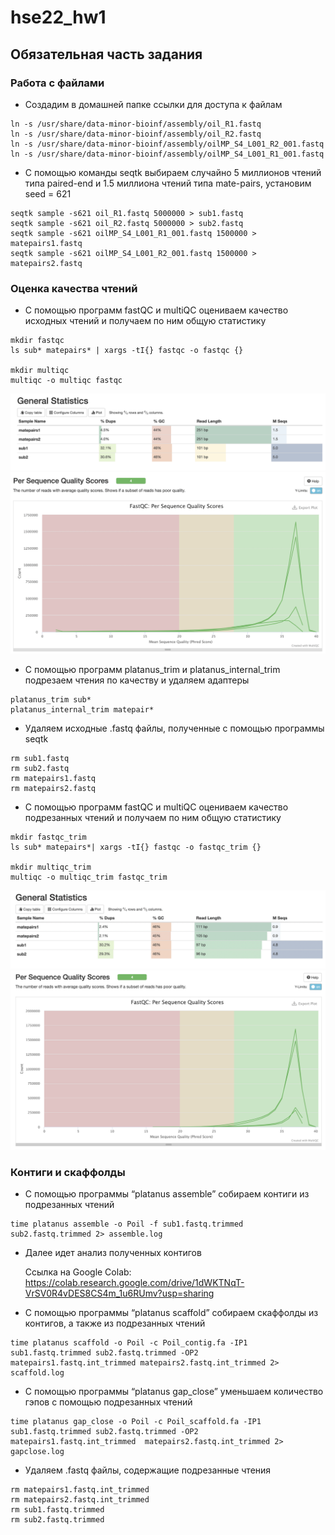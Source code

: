 # hse22_hw1

## Обязательная часть задания 
### Работа с файлами

- Создадим в домашней папке ссылки для доступа к файлам

```
ln -s /usr/share/data-minor-bioinf/assembly/oil_R1.fastq
ln -s /usr/share/data-minor-bioinf/assembly/oil_R2.fastq
ln -s /usr/share/data-minor-bioinf/assembly/oilMP_S4_L001_R2_001.fastq
ln -s /usr/share/data-minor-bioinf/assembly/oilMP_S4_L001_R1_001.fastq
```

- С помощью команды seqtk выбираем случайно 5 миллионов чтений типа paired-end и 1.5 миллиона чтений типа mate-pairs, установим seed = 621


```
seqtk sample -s621 oil_R1.fastq 5000000 > sub1.fastq
seqtk sample -s621 oil_R2.fastq 5000000 > sub2.fastq
seqtk sample -s621 oilMP_S4_L001_R1_001.fastq 1500000 > matepairs1.fastq
seqtk sample -s621 oilMP_S4_L001_R2_001.fastq 1500000 > matepairs2.fastq
```

### Оценка качества чтений 

- С помощью программ fastQC и multiQC оцениваем качество исходных чтений и получаем по ним общую статистику

```
mkdir fastqc
ls sub* matepairs* | xargs -tI{} fastqc -o fastqc {}

mkdir multiqc
multiqc -o multiqc fastqc
```

![Скрин_1](https://github.com/XeniaMishina/hse22_hw1/blob/main/screenshots/general_main_1.png)
![Скрин_2](https://github.com/XeniaMishina/hse22_hw1/blob/main/screenshots/quality_score_main_1.png)


- С помощью программ platanus_trim и platanus_internal_trim подрезаем чтения по качеству и удаляем адаптеры

```
platanus_trim sub*
platanus_internal_trim matepair*
```
- Удаляем исходные .fastq файлы, полученные с помощью программы seqtk
```
rm sub1.fastq
rm sub2.fastq
rm matepairs1.fastq 
rm matepairs2.fastq
```

- С помощью программ fastQC и multiQC оцениваем качество подрезанных чтений и получаем по ним общую статистику
```
mkdir fastqc_trim
ls sub* matepairs*| xargs -tI{} fastqc -o fastqc_trim {}

mkdir multiqc_trim
multiqc -o multiqc_trim fastqc_trim
```

![Скрин_3](https://github.com/XeniaMishina/hse22_hw1/blob/main/screenshots/general_main_2.png)
![Скрин_4](https://github.com/XeniaMishina/hse22_hw1/blob/main/screenshots/quality_score_main_2.png)


### Контиги и скаффолды

- С помощью программы “platanus assemble” собираем контиги из подрезанных чтений
```
time platanus assemble -o Poil -f sub1.fastq.trimmed sub2.fastq.trimmed 2> assemble.log
```
- Далее идет анализ полученных контигов

  Ссылка на Google Colab: https://colab.research.google.com/drive/1dWKTNqT-VrSV0R4vDES8CS4m_1u6RUmv?usp=sharing

<!---  Или блокнот вы можете найти здесь: https://github.com/Laitielly/hse22_hw1/blob/main/src/HW22_1.ipynb
--->

- С помощью программы “platanus scaffold” собираем скаффолды из контигов, а также из подрезанных чтений
```
time platanus scaffold -o Poil -c Poil_contig.fa -IP1 sub1.fastq.trimmed sub2.fastq.trimmed -OP2 matepairs1.fastq.int_trimmed matepairs2.fastq.int_trimmed 2> scaffold.log
```
- С помощью программы “platanus gap_close” уменьшаем количество гэпов с помощью подрезанных чтений

```
time platanus gap_close -o Poil -c Poil_scaffold.fa -IP1 sub1.fastq.trimmed sub2.fastq.trimmed -OP2 matepairs1.fastq.int_trimmed  matepairs2.fastq.int_trimmed 2> gapclose.log
```

<!--- Ссылка на ноутбук та же. --->

- Удаляем .fastq файлы, содержащие подрезанные чтения
```
rm matepairs1.fastq.int_trimmed
rm matepairs2.fastq.int_trimmed
rm sub1.fastq.trimmed
rm sub2.fastq.trimmed
```
<!---
- Далее я перенесла все в одну папку.

```
mkdir MainTask
mv Poil* MainTask/
mv oil* MainTask/
mv *.log MainTask/
mv fast* MainTask/
mv mult* MainTask/
```

В папке MainTask создала папку platanus и перенесла туда файлы, созданные программой platanus.

```
mkdir platanus
mv Poil* platanus/
mv *.log platanus/
```

## Дополнительная часть
### Дополнительная сборка 1. Чтений в 2 раза меньше.

- Создаю папку extratask, в ней seq1. В папке seq1 выполняем ровно те же действия, но с изменением кол-ва чтений (для paired-end 2_500_000 чтений, для mate-pairs 750_000 чтений.

- Ссылка на Google Colab та же.

 - Статистики:
    - До ![Скрин5](https://github.com/Laitielly/hse22_hw1/blob/main/screenshots/total3.png)
    - После ![Скрин6](https://github.com/Laitielly/hse22_hw1/blob/main/screenshots/total4.png)
    - До ![Скрин7](https://github.com/Laitielly/hse22_hw1/blob/main/screenshots/quality%20scores3.png)
    - После ![Скрин8](https://github.com/Laitielly/hse22_hw1/blob/main/screenshots/quality%20scores4.png)

### Дополнительная сборка 2. Чтений в 4 раза меньше.

- В папке extratask папка seq2. В папке seq2 выполняем ровно те же действия, но с изменением кол-ва чтений (для paired-end 1_250_000 чтений, для mate-pairs 375_000 чтений.

- Ссылка на Google Colab та же.

 - Статистики:
    - До 
    ![Скрин9](https://github.com/Laitielly/hse22_hw1/blob/main/screenshots/total5.png)
    - После 
    ![Скрин10](https://github.com/Laitielly/hse22_hw1/blob/main/screenshots/total6.png)
    - До 
    ![Скрин11](https://github.com/Laitielly/hse22_hw1/blob/main/screenshots/quality%20scores5.png)
    - После 
    ![Скрин12](https://github.com/Laitielly/hse22_hw1/blob/main/screenshots/quality%20scores6.png)
    
    
    
 ### Выводы
 - В блокноте выведены графики, выводы как раз под ними.
 --->
